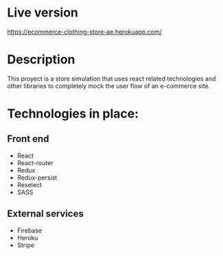 # Live version
https://ecommerce-clothing-store-ae.herokuapp.com/

# Description
This proyect is a store simulation that uses react related technologies and other libraries to completely mock the user flow of an e-commerce site.

# Technologies in place:
## Front end
- React
- React-router
- Redux
- Redux-persist
- Reselect
- SASS
## External services
- Firebase
- Heroku
- Stripe

